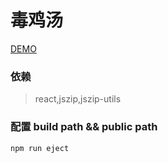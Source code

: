 <!--
 * @Author: None
 * @LastEditors: None
 * @Date: 2019-11-14 12:27:50
 * @LastEditTime: 2019-11-15 09:22:08
 * @Description: 
 -->
# 毒鸡汤

[DEMO](https://blackmady.github.io/dujitang/)

### 依赖
> react,jszip,jszip-utils

### 配置 build path && public path
`npm run eject` 